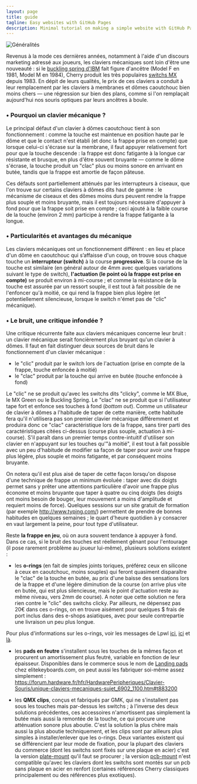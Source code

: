 ```yaml
---
layout: page
title: guide
tagline: Easy websites with GitHub Pages
description: Minimal tutorial on making a simple website with GitHub Pages
---
```


![Généralités](https://i.imgur.com/E43GjGX.png)

Revenus à la mode ces dernières années, notamment à l'aide d'un discours marketing adressé aux joueurs, les claviers mécaniques sont loin d'être une nouveauté : si le [buckling spring d'IBM](http://deskthority.net/wiki/IBM_buckling_spring) fait figure d'ancêtre (Model F en 1981, Model M en 1984), Cherry produit les très populaires [switchs MX](http://deskthority.net/wiki/Cherry_MX) depuis 1983. En dépit de leurs qualités, le prix de ces claviers a conduit à leur remplacement par les claviers à membranes et dômes caoutchouc bien moins chers — une régression sur bien des plans, comme si l'on remplaçait aujourd'hui nos souris optiques par leurs ancêtres à boule. 


### • Pourquoi un clavier mécanique ?

Le principal défaut d'un clavier à dômes caoutchouc tient à son fonctionnement : comme la touche est maintenue en position haute par le dôme et que le contact n'est établi (et donc la frappe prise en compte) que lorsque celui-ci s'écrase sur la membrane, il faut appuyer relativement fort pour que la touche descende : la frappe est donc fatigante à la longue car résistante et brusque, en plus d'être souvent bruyante — comme le dôme s'écrase, la touche produit un "clac" plus ou moins sonore en arrivant en butée, tandis que la frappe est amortie de façon pâteuse.

Ces défauts sont partiellement atténués par les interrupteurs à ciseaux, que l'on trouve sur certains claviers à dômes dits haut de gamme : le mécanisme de ciseaux et des dômes moins durs peuvent rendre la frappe plus souple et moins bruyante, mais il est toujours nécessaire d'appuyer à fond pour que la frappe soit prise en compte ; ceci ajouté à la faible course de la touche (environ 2 mm) participe à rendre la frappe fatigante à la longue.


### • Particularités et avantages du mécanique

Les claviers mécaniques ont un fonctionnement différent : en lieu et place d'un dôme en caoutchouc qui s’affaisse d'un coup, on trouve sous chaque touche un **interrupteur (switch)** à la course **progressive**. Si la course de la touche est similaire (en général autour de 4mm avec quelques variations suivant le type de switch), **l'actuation (le point où la frappe est prise en compte)** se produit environ à mi-course ; et comme la résistance de la touche est assurée par un ressort souple, il est tout à fait possible de ne l'enfoncer qu'à moitié, ce qui rend la frappe bien plus légère (et potentiellement silencieuse, lorsque le switch n'émet pas de "clic" mécanique).


### • Le bruit, une critique infondée ?

Une critique récurrente faite aux claviers mécaniques concerne leur bruit : un clavier mécanique serait foncièrement plus bruyant qu'un clavier à dômes. Il faut en fait distinguer deux sources de bruit dans le fonctionnement d'un clavier mécanique :

- le "clic" produit par le switch lors de l'actuation (prise en compte de la frappe, touche enfoncée à moitié)
- le "clac" produit par la touche qui arrive en butée (touche enfoncée à fond)

Le "clic" ne se produit qu'avec les switchs dits "clicky", comme le MX Blue, le MX Green ou le Buckling Spring. Le "clac" ne se produit que si l'utilisateur tape fort et enfonce ses touches à fond (*bottom out*). Comme un utilisateur de clavier à dômes a l'habitude de taper de cette manière, cette habitude fera qu'il n'utilisera pas son premier clavier mécanique différemment et produira donc ce "clac" caractéristique lors de la frappe, sans tirer parti des caractéristiques citées ci-dessus (course plus souple, actuation à mi-course). S'il paraît dans un premier temps contre-intuitif d'utiliser son clavier en n'appuyant sur les touches qu'"à moitié", il est tout à fait possible avec un peu d'habitude de modifier sa façon de taper pour avoir une frappe plus légère, plus souple et moins fatigante, et par conséquent moins bruyante.

On notera qu'il est plus aisé de taper de cette façon lorsqu'on dispose d'une technique de frappe un minimum évoluée : taper avec dix doigts permet sans y prêter une attentions particulière d'avoir une frappe plus économe et moins bruyante que taper à quatre ou cinq doigts (les doigts ont moins besoin de bouger, leur mouvement a moins d'amplitude et requiert moins de force). Quelques sessions sur un site gratuit de formation (par exemple http://www.typing.com/) permettent de prendre de bonnes habitudes en quelques semaines ; le quart d'heure quotidien à y consacrer en vaut largement la peine, pour tout type d'utilisateur.

Reste **la frappe en jeu**, où on aura souvent tendance à appuyer à fond. Dans ce cas, si le bruit des touches est réellement gênant pour l'entourage (il pose rarement problème au joueur lui-même), plusieurs solutions existent :

- les **o-rings** (en fait de simples joints toriques, préférez ceux en silicone à ceux en caoutchouc, moins souples) qui feront quasiment disparaître le "clac" de la touche en butée, au prix d'une baisse des sensations lors de la frappe et d'une légère diminution de la course (on arrive plus vite en butée, qui est plus silencieuse, mais le point d'actuation reste au même niveau, vers 2mm de course). A noter que cette solution ne fera rien contre le "clic" des switchs clicky. Par ailleurs, ne dépensez pas 20€ dans ces o-rings, on en trouve aisément pour quelques $ frais de port inclus dans des e-shops asiatiques, avec pour seule contrepartie une livraison un peu plus longue.

Pour plus d'informations sur les o-rings, voir les messages de Lpwl [ici](http://forum.hardware.fr/hfr/HardwarePeripheriques/Clavier-Souris/unique-claviers-mecaniques-sujet_6902_973.htm#t870597), [ici](http://forum.hardware.fr/hfr/HardwarePeripheriques/Clavier-Souris/unique-claviers-mecaniques-sujet_6902_976.htm#t870999) et [là](http://forum.hardware.fr/hfr/HardwarePeripheriques/Clavier-Souris/unique-claviers-mecaniques-sujet_6902_978.htm#t871164).

- les **pads en feutre** s'installent sous les touches de la mêmes façon et procurent un amortissement plus feutré, variable en fonction de leur épaisseur. Disponibles dans le commerce sous le nom de [Landing pads](url=https://elitekeyboards.com/products.php?sub=access,slpads) chez elitekeyboards.com, on peut aussi les fabriquer soi-même assez simplement : https://forum.hardware.fr/hfr/HardwarePeripheriques/Clavier-Souris/unique-claviers-mecaniques-sujet_6902_1100.htm#t883200

- les **QMX clips**, conçus et fabriqués par GMK, qui ne s'installent pas sous les touches mais par-dessus les switchs ; à l'inverse des deux solutions précédentes, ces accessoires n'amortissent pas simplement la butée mais aussi la remontée de la touche, ce qui procure une atténuation sonore plus aboutie. C'est la solution la plus chère mais aussi la plus aboutie techniquement, et les clips sont par ailleurs plus simples à installer/enlever que les o-rings. Deux variantes existent qui se différencient par leur mode de fixation, pour la plupart des claviers du commerce (dont les switchs sont fixés sur une plaque en acier) c'est la version [plate-mount](url=https://uniqey.net/en/accessories/18/qmx-clips-plate-mount-110-pcs) qu'il faut se procurer ; la version [pcb-mount](url=https://uniqey.net/en/accessories/17/qmx-clips-pcb-mount-110-pcs) n'est compatible qu'avec les claviers dont les switchs sont montés sur un pcb sans plaque en acier en renfort (certaines références Cherry classiques principalement ou des références plus exotiques).
